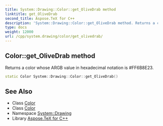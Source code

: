 ```yaml
---
title: System::Drawing::Color::get_OliveDrab method
linktitle: get_OliveDrab
second_title: Aspose.TeX for C++
description: 'System::Drawing::Color::get_OliveDrab method. Returns a color whose ARGB value in hexadecimal notation is #FF6B8E23 in C++.'
type: docs
weight: 12000
url: /cpp/system.drawing/color/get_olivedrab/
---
```

## Color::get_OliveDrab method


Returns a color whose ARGB value in hexadecimal notation is #FF6B8E23.

```cpp
static Color System::Drawing::Color::get_OliveDrab()
```

## See Also

* Class [Color](../)
* Class [Color](../)
* Namespace [System::Drawing](../../)
* Library [Aspose.TeX for C++](../../../)

